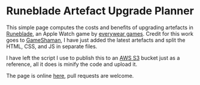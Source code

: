 # Runeblade Artefact Upgrade Planner

This simple page computes the costs and benefits of upgrading artefacts
in [Runeblade](http://everyweargames.com/runeblade/), an Apple Watch game
by [everywear games](http://everyweargames.com/). Credit for this work goes to
[GameShaman](https://www.reddit.com/u/GameShaman),
I have just added the latest artefacts and split the HTML, CSS, and JS in separate
files.

I have left the script I use to publish this to an [AWS S3](https://aws.amazon.com/s3/)
bucket just as a reference, all it does is minify the code and upload it.

The page is online [here](http://rb.shm.me), pull requests are welcome.